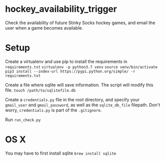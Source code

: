 # hockey_availability_trigger

Check the availability of future Stinky Socks hockey games, and email the user when a game becomes available.

# Setup
Create a virtualenv and use pip to install the requirements in `requirements.txt`
`virtualenv -p python3.7 venv`
`source venv/bin/activate`
`pip3 install --index-url https://pypi.python.org/simple/ -r requirements.txt`

Create a file where sqlite will save information. The script will modify this file.
`touch /path/to/sqlitefile.db`

Create a `credentials.py` file in the root directory, and specify your `gmail_user` and `gmail_password`, as well as the `sqlite_db_file` filepath. Don't worry, `credentials.py` is part of the `.gitignore`.

Run `run_check.py`

# OS X
You may have to first install sqlite
`brew install sqlite`
